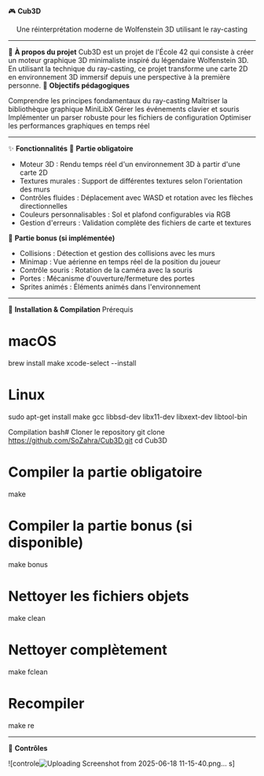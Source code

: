 🎮 **Cub3D**
<div align="center">
  
Une réinterprétation moderne de Wolfenstein 3D utilisant le ray-casting

</div>

________________________________________________________________________________________________________________________________________
📖 **À propos du projet**
Cub3D est un projet de l'École 42 qui consiste à créer un moteur graphique 3D minimaliste inspiré du légendaire Wolfenstein 3D. En utilisant la technique du ray-casting, ce projet transforme une carte 2D en environnement 3D immersif depuis une perspective à la première personne.
🎯 **Objectifs pédagogiques**

Comprendre les principes fondamentaux du ray-casting
Maîtriser la bibliothèque graphique MiniLibX
Gérer les événements clavier et souris
Implémenter un parser robuste pour les fichiers de configuration
Optimiser les performances graphiques en temps réel

________________________________________________________________________________________________________________________________________

✨ **Fonctionnalités**
🔧 **Partie obligatoire**

- Moteur 3D : Rendu temps réel d'un environnement 3D à partir d'une carte 2D
- Textures murales : Support de différentes textures selon l'orientation des murs
- Contrôles fluides : Déplacement avec WASD et rotation avec les flèches directionnelles
- Couleurs personnalisables : Sol et plafond configurables via RGB
- Gestion d'erreurs : Validation complète des fichiers de carte et textures

🌟 **Partie bonus (si implémentée)**

- Collisions : Détection et gestion des collisions avec les murs
- Minimap : Vue aérienne en temps réel de la position du joueur
- Contrôle souris : Rotation de la caméra avec la souris
- Portes : Mécanisme d'ouverture/fermeture des portes
- Sprites animés : Éléments animés dans l'environnement

________________________________________________________________________________________________________________________________________

🚀 **Installation & Compilation**
Prérequis
# macOS
brew install make
xcode-select --install

# Linux
sudo apt-get install make gcc libbsd-dev libx11-dev libxext-dev libtool-bin

Compilation
bash# Cloner le repository
git clone https://github.com/SoZahra/Cub3D.git
cd Cub3D

# Compiler la partie obligatoire
make

# Compiler la partie bonus (si disponible)
make bonus

# Nettoyer les fichiers objets
make clean

# Nettoyer complètement
make fclean

# Recompiler
make re

_______________________________________________________________________________________________________________________________________

🎹 **Contrôles**

![controle![Uploading Screenshot from 2025-06-18 11-15-40.png…]()
s]
